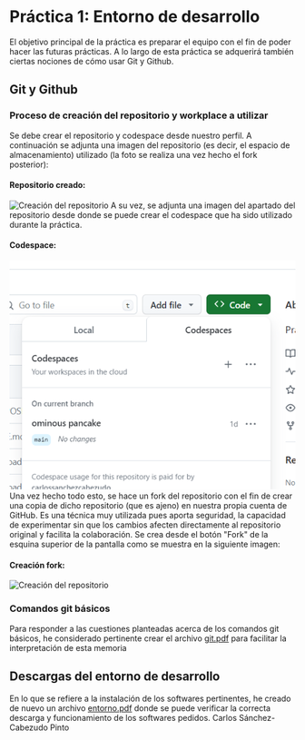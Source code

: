 # Práctica 1: Entorno de desarrollo

El objetivo principal de la práctica es preparar el equipo con el fin de poder hacer las futuras prácticas. A lo largo de esta práctica se adquerirá también ciertas nociones de cómo usar Git y Github.
## Git y Github
### Proceso de creación del repositorio y workplace a utilizar
Se debe crear el repositorio y codespace desde nuestro perfil. A continuación se adjunta una imagen del repositorio (es decir, el espacio de almacenamiento) utilizado (la foto se realiza una vez hecho el fork posterior):
#### Repositorio creado:
![Creación del repositorio](fotos/repositorio)
A su vez, se adjunta una imagen del apartado del repositorio desde donde se puede crear el codespace que ha sido utilizado durante la práctica.
#### Codespace:
![Creación del repositorio](fotos/codespace.png)
Una vez hecho todo esto, se hace un fork del repositorio con el fin de crear una copia de dicho repositorio (que es ajeno) en nuestra propia cuenta de GitHub. Es una técnica muy utilizada pues aporta seguridad, la capacidad de experimentar sin que los cambios afecten directamente al repositorio original y facilita la colaboración. Se crea desde el botón "Fork" de la esquina superior de la pantalla como se muestra en la siguiente imagen:
#### Creación fork:
![Creación del repositorio](fotos/forkrealizado)

### Comandos git básicos
Para responder a las cuestiones planteadas acerca de los comandos git básicos, he considerado pertinente crear el archivo [git.pdf](https://github.com/carlossanchezcabezudo/p1-fork/blob/main/git.pdf) para facilitar la interpretación de esta memoria



## Descargas del entorno de desarrollo
En lo que se refiere a la instalación de los softwares pertinentes, he creado de nuevo un archivo [entorno.pdf](https://github.com/carlossanchezcabezudo/p1-fork/blob/main/entorno.pdf) donde se puede verificar la correcta descarga y funcionamiento de los softwares pedidos.
Carlos Sánchez-Cabezudo Pinto


